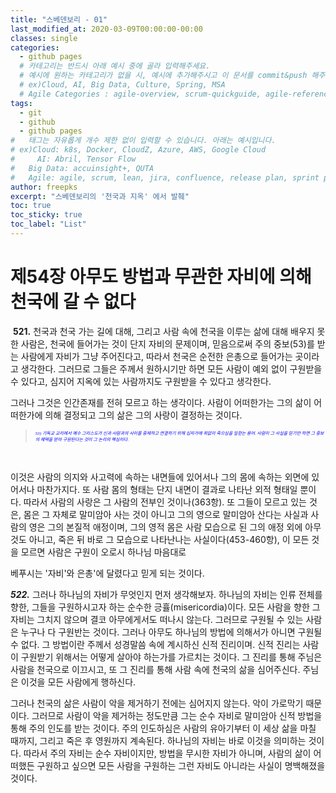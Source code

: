 ```yaml
---
title: "스베덴보리 - 01"
last_modified_at: 2020-03-09T00:00:00-00:00
classes: single
categories:
  - github pages
  # 카테고리는 반드시 아래 예시 중에 골라 입력해주세요.
  # 예시에 원하는 카테고리가 없을 시, 예시에 추가해주시고 이 문서를 commit&push 해주세요.
  # ex)Cloud, AI, Big Data, Culture, Spring, MSA
  # Agile Categories : agile-overview, scrum-quickguide, agile-reference, agile-practices, agile-thingy
tags:
  - git
  - github
  - github pages
#	태그는 자유롭게 개수 제한 없이 입력할 수 있습니다. 아래는 예시입니다.
# ex)Cloud: k8s, Docker, CloudZ, Azure, AWS, Google Cloud
#	  AI: Abril, Tensor Flow
#   Big Data: accuinsight+, QUTA
#   Agile: agile, scrum, lean, jira, confluence, release plan, sprint plan, backlog, review, retrospective, scrum master, product owner, scrum team, dev team,
author: freepks
excerpt: "스베덴보리의 '천국과 지옥' 에서 발췌"
toc: true 
toc_sticky: true 
toc_label: "List" 
---
```


# ﻿제54장 아무도 방법과 무관한 자비에 의해 천국에 갈 수 없다

﻿
**521.** 천국과 천국 가는 길에 대해, 그리고 사람 속에 천국을 이루는 삶에 대해 배우지 못한 사람은, 천국에 들어가는 것이 단지 자비의 문제이며, 믿음으로써 주의 중보(53)를 받는 사람에게 자비가 그냥 주어진다고, 따라서 천국은 순전한 은총으로 들어가는 곳이라고 생각한다. 그러므로 그들은 주께서 원하시기만 하면 모든 사람이 예외 없이 구원받을 수 있다고, 심지어 지옥에 있는 사람까지도 구원받을 수 있다고 생각한다.

그러나 그것은 인간존재를 전혀 모르고 하는 생각이다. 사람이 어떠한가는 그의 삶이 어떠한가에 의해 결정되고 그의 삶은 그의 사랑이 결정하는 것이다.

> <span style=" font: italic 0.5em 맑은고딕; color: blue;"> 53) 기독교 교리에서 예수 그리스도가 신과 사람과의 사이를 중재하고 연결하기 위해 십자가에 죄없이 죽으심을 일컫는 용어. 사람이 그 사실을 믿기만 하면 그 중보의 혜택을 받아 구원된다는 것이 그 논리의 핵심이다.</span>
<br/>

이것은 사람의 의지와 사고력에 속하는 내면들에 있어서나 그의 몸에 속하는 외면에 있어서나 마찬가지다. 또 사람 몸의 형태는 단지 내면이 결과로 나타난 외적 형태일 뿐이다. 따라서 사람의 사랑은 그 사람의 전부인 것이나(363항). 또 그들이 모르고 있는 것은, 몸은 그 자체로 말미암아 사는 것이 아니고 그의 영으로 말미암아 산다는 사실과 사람의 영은 그의 본질적 애정이며, 그의 영적 몸은 사람 모습으로 된 그의 애정 외에 아무 것도 아니고, 죽은 뒤 바로 그 모습으로 나타난나는 사실이다(453-460항), 이 모든 것을 모르면 사람은 구원이 오로시 하나님 마음대로

베푸시는 '자비'와 은총'에 달렸다고 믿게 되는 것이다.


***522.*** 그러나 하나님의 자비가 무엇인지 먼저 생각해보자. 하나님의 자비는 인류 전체를 향한, 그들을 구원하시고자 하는 순수한 긍휼(misericordia)이다. 모든 사람을 향한 그 자비는 그치지 않으며 결코 아무에게서도 떠나시 않는다. 그러므로 구원될 수 있는 사람은 누구나 다 구원반는 것이다. 그러나 아무도 하나님의 방법에 의해서가 아니면 구원될 수 없다. 그 방법이란 주께서 성경말씀 속에 계시하신 신적 진리이며. 신적 진리는 사람이 구원받기 위해서는 어떻게 살아야 하는가를 가르치는 것이다. 그 진리를 통해 주님은 사람을 천국으로 이끄시고, 또 그 진리를 통해 사람 속에 천국의 삶을 심어주신다. 주님은 이것을 모든 사람에게 행하신다.

그러나 천국의 삶은 사람이 악을 제거하기 전에는 심어지지 않는다. 악이 가로막기 때문이다. 그러므로 사람이 악을 제거하는 정도만큼 그는 순수 자비로 말미암아 신적 방법을 통해 주의 인도를 받는 것이다. 주의 인도하심은 사람의 유아기부터 이 세상 삶을 마칠 때까지, 그리고 죽은 후 영원까지 계속된다. 하나님의 자비는 바로 이것을 의미하는 것이다. 따라서 주의 자비는 순수 자비이지만, 방법을 무시한 자비가 아니며, 사람의 삶이 어떠했든 구원하고 싶으면 모든 사람을 구원하는 그런 자비도 아니라는 사실이 명백해졌을 것이다.


﻿

﻿
